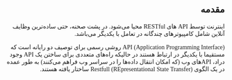 <div dir="rtl" style="font-family:Vazir;" >

## مقدمه

اینترنت توسط API های RESTful محیا می‌شود. در پشت صحنه، حتی ساده‌ترین وظایف آنلاین شامل کامپیوترهای چندگانه در تعامل با یکدیگر می‌باشد.



API (Application Programming Interface) روشی رسمی برای توصیف دو رایانه است که مستقیما با یکدیگر در ارتباط هستند در حالیکه راه‌های متعددی برای ساختن یک API وجود دراد، APIهای وب (که امکان انتقال داده‌ها را در سراسر وب فراهم می‌کنند) به طور عمده در یک الگوی Restfull (REpresentational State Transfer) ساختار یافته هستند.




</div>